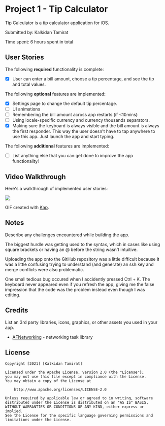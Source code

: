 # Project 1 - Tip Calculator

Tip Calculator  is a tip calculator application for iOS.

Submitted by: Kalkidan Tamirat

Time spent: 6 hours spent in total

## User Stories

The following **required** functionality is complete:

* [x] User can enter a bill amount, choose a tip percentage, and see the tip and total values.

The following **optional** features are implemented:

* [x] Settings page to change the default tip percentage.
* [ ] UI animations
* [ ] Remembering the bill amount across app restarts (if <10mins)
* [ ] Using locale-specific currency and currency thousands separators.
* [x] Making sure the keyboard is always visible and the bill amount is always the first responder. This way the user doesn't have to tap anywhere to use this app. Just launch the app and start typing.

The following **additional** features are implemented:

- [ ] List anything else that you can get done to improve the app functionality!

## Video Walkthrough

Here's a walkthrough of implemented user stories:

![](https://i.imgur.com/6a0Ko60.gif)

GIF created with [Kap](https://getkap.co/).

## Notes

Describe any challenges encountered while building the app.

The biggest hurdle was getting used to the syntax, which in cases like using square brackets or having an @ before the string wasn't intuitive. 

Uploading the app onto the GitHub repository was a little difficult because it was a little confusing trying to understand (and generate) an ssh key and merge conflicts were also problematic. 

One small tedious bug occured when I accidently pressed Ctrl + K. The keyboard never appeared even if you refresh the app, giving me the false impression that the code was the problem instead even though I was editing. 
## Credits

List an 3rd party libraries, icons, graphics, or other assets you used in your app.

- [AFNetworking](https://github.com/AFNetworking/AFNetworking) - networking task library

## License

    Copyright [2021] [Kalkidan Tamirat]

    Licensed under the Apache License, Version 2.0 (the "License");
    you may not use this file except in compliance with the License.
    You may obtain a copy of the License at

        http://www.apache.org/licenses/LICENSE-2.0

    Unless required by applicable law or agreed to in writing, software
    distributed under the License is distributed on an "AS IS" BASIS,
    WITHOUT WARRANTIES OR CONDITIONS OF ANY KIND, either express or implied.
    See the License for the specific language governing permissions and
    limitations under the License.
